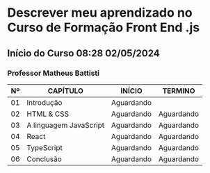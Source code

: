 # Descrever meu aprendizado no Curso de Formação Front End .js

## Início do Curso 08:28 02/05/2024
### Professor Matheus Battisti


|Nº|CAPÍTULO|INÍCIO|TERMINO|
|---|---|---|---|
|01|Introdução|Aguardando||Aguardando|
|02|HTML & CSS| Aguardando|Aguardando|
|03|A linguagem JavaScript|Aguardando|Aguardando|
|04|React|Aguardando|Aguardando|
|05|TypeScript|Aguardando|Aguardando|
|06|Conclusão|Aguardando|Aguardando|
